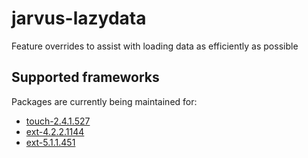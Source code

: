 # jarvus-lazydata
Feature overrides to assist with loading data as efficiently as possible

## Supported frameworks
Packages are currently being maintained for:

- [touch-2.4.1.527](https://github.com/JarvusInnovations/jarvus-lazydata/tree/ext-4.2.2.1144)
- [ext-4.2.2.1144](https://github.com/JarvusInnovations/jarvus-lazydata/tree/ext-4.2.2.1144)
- [ext-5.1.1.451](https://github.com/JarvusInnovations/jarvus-lazydata/tree/touch-2.4.1.527)
